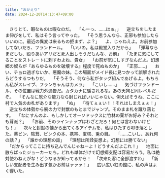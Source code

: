 ```yaml
---
title: "おかえり"
date: 2024-12-20T14:13:47+09:00
---
```

　さりとて、暇なものは暇なのだ。
　「んーっ、……はぁ。」
　逆立ちをしたまま伸びをして、私はそう言ってやった。
　「そう思うんなら、正邪も参加したらいいのに。最近の異変は来るもの拒まず、よ？」
　よ、じゃねえよ。お前参加してないだろ、フランドール。
　「いいの。私は殿堂入りだから」
　「弾幕ならまだしも、殴りあいアリだと死人出しそうだもんな、お前」
　「たまに気にしてることをストレートに刺すわよね、貴女」
　「お前が気にしすぎなんだよ。幻想郷の奴らが『あらゆるものを破壊する』程度で死ぬものか」
　「正邪……」
　おい、チョロ過ぎないか、悪魔の妹。この場面がメイド長に見つかって誤解されたらどうするつもりだ。
　「そうそう、何なら私がタッグ組んであげるよ。もちろん私がスレイブ、フランちゃんはカメラ」
　「こいし……」
　気づけフランドール、その位置は戦力外通告だ。カタカナに騙されるな。あの天狗と同レベルだぞ。
　「そんなに厄介な能力なら封じればいいじゃない。例えばそうね、ここに村で人気のお札があります」
　「ぬ」
　「待てぇぇい！！それはしまえぇぇ！」
　逆立ちの体勢から腕の力で封獣のもとまでジャンプ。そのまま札を蹴り落とす。
　「なにすんのよ、もしかしてオーソドックスに竹林の薬がお好み？それとも茸派？」
　「お前、そのラインナップはわざとだろ！何とは言わないけども！」
　次々と封獣の懐から出てくるアイテムを、私はひたすら叩き落とした。薬ビン、陰茸、ピンクの本、携帯、宝塔、兎の目。
　「……こいし、あれ何の話？」
　「誰かの理想の話」
　「理想は所詮妄想よ。幻想には勝てない」
　「だからってここに持ち込んでんじゃねーよ！どうすんだよこれ！」
　地面に散らばったジョーカーたち。どれも単体だけで幻想郷支配は容易だろう。私は絶対使わねえがな！どうなるか知ってるから！
　「次来た客に全部渡すわ」
　「新しい支配者を生み出す気かお前はァァァ！」
　広い広い紅の館に、私の声はよく響いた。
